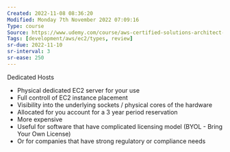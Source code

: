 ```yaml
---
Created: 2022-11-08 08:36:20
Modified: Monday 7th November 2022 07:09:16
Type: course
Source: https://www.udemy.com/course/aws-certified-solutions-architect-associate-saa-c01/?xref=E0Aed11STH4LPUQvCz0GJFABTmM=
Tags: [development/aws/ec2/types, review]
sr-due: 2022-11-10
sr-interval: 3
sr-ease: 250
---
```


Dedicated Hosts 

- Physical dedicated EC2 server for your use
- Full controll of EC2 instance placement
- Visibility into the underlying sockets / physical cores of the hardware
- Allocated for you account for a 3 year period reservation
- More expensive
- Useful for software that have complicated licensing model (BYOL - Bring Your Own License)
- Or for companies that have strong regulatory or compliance needs